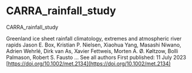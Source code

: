# CARRA_rainfall_study
CARRA_rainfall_study

Greenland ice sheet rainfall climatology, extremes and atmospheric river rapids
Jason E. Box, Kristian P. Nielsen, Xiaohua Yang, Masashi Niwano, Adrien Wehrlé, Dirk van As, Xavier Fettweis, Morten A. Ø. Køltzow, Bolli Palmason, Robert S. Fausto … See all authors 
First published: 11 July 2023 [https://doi.org/10.1002/met.2134](https://doi.org/10.1002/met.2134)
